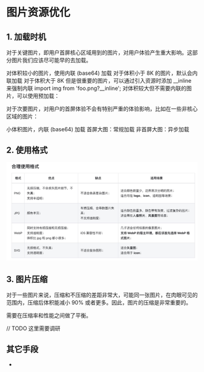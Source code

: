 # 图片资源优化
## 1. 加载时机
对于关键图片，即用户首屏核心区域用到的图片，对用户体验产生重大影响。这部分图片我们应该尽可能早的去加载。

对体积较小的图片，使用内联 (base64) 加载
对于体积小于 8K 的图片，默认会内联加载
对于体积大于 8K 但是很重要的图片，可以通过引入资源时添加 __inline 来强制内联
import img from 'foo.png?__inline';
对体积较大但不需要内联的图片，可以使用预加载：
<link rel="preload" as="image" href="important.png">
对于次要图片，对用户的首屏体验不会有特别严重的体验影响，比如在一些非核心区域的图片：

小体积图片，内联 (base64) 加载
首屏大图：常规加载
非首屏大图：异步加载

## 2. 使用格式
<img src="./assets/img.jpg">

## 3. 图片压缩
对于一些图片来说，压缩和不压缩的差距非常大，可能同一张图片，在肉眼可见的范围内，压缩后体积能减小 90% 或者更多。因此，图片的压缩是非常重要的。

需要在压缩率和性能之间做了平衡。

// TODO
这里需要调研

## 其它手段
- 
